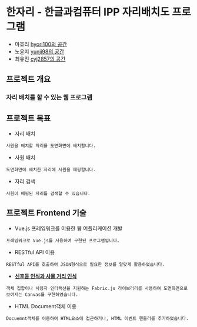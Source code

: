 # 한자리 - 한글과컴퓨터 IPP 자리배치도 프로그램   
- 마효리 [hyori100의 공간](https://github.com/hyori100)
- 노윤지 [yunji98의 공간](https://github.com/yunji98)
- 최유진 [cyj2857의 공간](https://github.com/cyj2857)


## 프로젝트 개요
### 자리 배치를 할 수 있는 웹 프로그램

## 프로젝트 목표
* 자리 배치
```
사원을 배치할 자리를 도면화면에 배치합니다. 
```
* 사원 배치
```
도면화면에 배치한 자리에 사원을 매핑합니다. 
```
* 자리 검색
```
사원이 매핑된 자리를 검색할 수 있습니다.   
```

## 프로젝트 Frontend 기술
* Vue.js 프레임워크를 이용한 웹 어플리케이션 개발
```
프레임워크로 Vue.js를 사용하여 구현된 프로그램입니다. 
```
* RESTful API 이용
```
RESTful API를 호출하여 JSON형식으로 필요한 정보를 알맞게 활용하였습니다. 
```
* [**신호등 인식과 사물 거리 인식**](https://github.com/Sangmeebee/Tensorflow-ObjectDetectionApi)
```
객체 집합이나 사용자 인터랙션을 지원하는 Fabric.js 라이브러리를 사용하여 도면화면으로 보여지는 Canvas를 구현하였습니다.
```
* HTML Document객체 이용
```
Docuemnt객체를 이용하여 HTML요소에 접근하거나, HTML 이벤트 핸들러를 추가하였습니다. 
```

